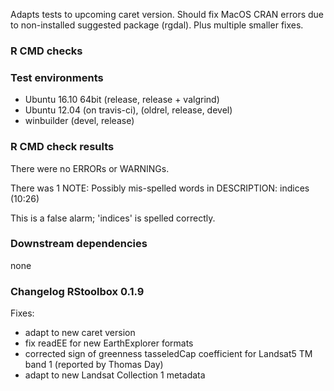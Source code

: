 Adapts tests to upcoming caret version. 
Should fix MacOS CRAN errors due to non-installed suggested package (rgdal).
Plus multiple smaller fixes.

### R CMD checks
### Test environments
* Ubuntu 16.10 64bit (release, release + valgrind)
* Ubuntu 12.04 (on travis-ci), (oldrel, release, devel)
* winbuilder (devel, release)

### R CMD check results
There were no ERRORs or WARNINGs. 

There was 1 NOTE:
Possibly mis-spelled words in DESCRIPTION:
  indices (10:26)

This is a false alarm; 'indices' is spelled correctly.  

### Downstream dependencies
none

### Changelog RStoolbox 0.1.9
Fixes:
* adapt to new caret version
* fix readEE for new EarthExplorer formats
* corrected sign of greenness tasseledCap coefficient for Landsat5 TM band 1 (reported by Thomas Day)
* adapt to new Landsat Collection 1 metadata
